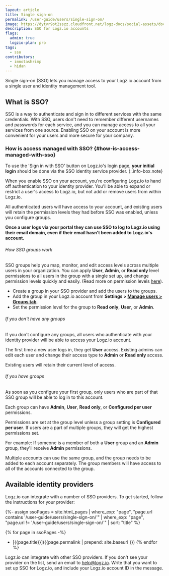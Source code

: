 ```yaml
---
layout: article
title: Single sign-on
permalink: /user-guide/users/single-sign-on/
image: https://dytvr9ot2sszz.cloudfront.net/logz-docs/social-assets/docs-social.jpg
description: SSO for Logz.io accounts
flags:
  admin: true
  logzio-plan: pro
tags:
  - sso
contributors:
  - imnotashrimp
  - hidan
---
```


Single sign-on (SSO) lets you manage access to your Logz.io account
from a single user and identity management tool.

## What is SSO?

SSO is a way to authenticate and sign in to different services
with the same credentials.
With SSO, users don't need to remember
different usernames and passwords for each service,
and you can manage access to all your services from one source.
Enabling SSO on your account is more convenient for your users
and more secure for your company.

### How is access managed with SSO? {#how-is-access-managed-with-sso}

To use the 'Sign in with SSO' button on Logz.io's login page, **your initial login** should be done via the SSO identity service provider.
{:.info-box.note}

When you enable SSO on your account,
you're configuring Logz.io to hand off authentication
to your identity provider.
You'll be able to expand or restrict a user's access to Logz.io,
but not add or remove users from within Logz.io.

All authenticated users will have access to your account, and existing users will retain the permission levels they had before SSO was enabled, unless you configure groups.

**Once a user logs via your portal they can use SSO to log to Logz.io using their email domain, even if their email hasn't been added to Logz.io's account.**


###### How SSO groups work

SSO groups help you map, monitor, and edit access levels across multiple users in your organization. You can apply **User**, **Admin**, or **Read only** level permissions to all users in the group with a single set up, and change permission levels quickly and easily.
(Read more on permission levels [here](https://docs.logz.io/user-guide/accounts/permissions/)).

* Create a group in your SSO provider and add the users to the groups. 
* Add the group in your Logz.io account from **<i class="li li-gear"></i> Settings > [Manage users > Groups tab](https://app.logz.io/#/dashboard/settings/manage-users)**.
* Set the permission level for the group to **Read only**, **User**, or **Admin**.

###### If you don't have any groups

If you don't configure any groups,
all users who authenticate with your identity provider
will be able to access your Logz.io account.

The first time a new user logs in,
they get **User** access.
Existing admins can edit each user and change their access type to **Admin** or **Read only** access.

Existing users will retain their current level of access.

###### If you have groups

As soon as you configure your first group,
only users who are part of that SSO group will be able to log in to this account.

Each group can have **Admin**, **User**, **Read only**, or **Configured per user** permissions.

Permissions are set at the group level
unless a group setting is **Configured per user**.
If users are a part of   multiple groups,
they will get the highest permissions set.

For example:
If someone is a member of both a **User** group and an **Admin** group,
they'll receive **Admin** permissions.

Multiple accounts can use the same group, and the group needs to be added to each account separately.
The group members will have access to all of the accounts connected to the group.

## Available identity providers

Logz.io can integrate with a number of SSO providers.
To get started, follow the instructions for your provider:

{%- assign ssoPages = site.html_pages |
  where_exp: "page", "page.url contains '/user-guide/users/single-sign-on/'" |
  where_exp: "page", "page.url != '/user-guide/users/single-sign-on/'" |
  sort: "title" %}

{% for page in ssoPages -%}
* [{{page.title}}]({{page.permalink | prepend: site.baseurl }})
{% endfor %}

Logz.io can integrate with other SSO providers.
If you don't see your provider on the list,
send an email to [help@logz.io](mailto:help@logz.io).
Write that you want to set up SSO for Logz.io,
and include your Logz.io account ID in the message.
